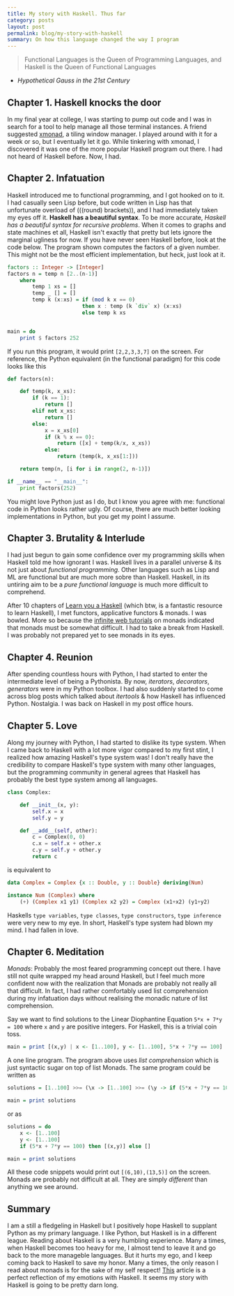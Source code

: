 ```yaml
---
title: My story with Haskell. Thus far
category: posts
layout: post
permalink: blog/my-story-with-haskell
summary: On how this language changed the way I program
---
```


> Functional Languages is the Queen of Programming Languages, and Haskell is the Queen of Functional Languages
- *Hypothetical Gauss in the 21st Century*

## Chapter 1. Haskell knocks the door

In my final year at college, I was starting to pump out code and I was in search for a tool to help manage all those terminal instances. A friend suggested [xmonad](http://xmonad.org/), a tiling window manager. I played around with it for a week or so, but I eventually let it go. While tinkering with xmonad, I discovered it was one of the more popular Haskell program out there. I had not heard of Haskell before. Now, I had.

## Chapter 2. Infatuation

Haskell introduced me to functional programming, and I got hooked on to it. I had casually seen Lisp before, but code written in Lisp has that unfortunate overload of (((round) brackets)), and I had immediately taken my eyes off it. **Haskell has a beautiful syntax**. To be more accurate, *Haskell has a beautiful syntax for recursive problems*. When it comes to graphs and state machines et all, Haskell isn't exactly that pretty but lets ignore the marginal ugliness for now. If you have never seen Haskell before, look at the code below. The program shown computes the factors of a given number. This might not be the most efficient implementation, but heck, just look at it.

```haskell
factors :: Integer -> [Integer]
factors n = temp n [2..(n-1)]
    where
        temp 1 xs = []
        temp _ [] = []
        temp k (x:xs) = if (mod k x == 0)
                        then x : temp (k `div` x) (x:xs)
                        else temp k xs


main = do
    print $ factors 252
```

If you run this program, it would print `[2,2,3,3,7]` on the screen. For reference, the Python equivalent (in the functional paradigm) for this code looks like this

```python
def factors(n):

    def temp(k, x_xs):
        if (k == 1):
            return []
        elif not x_xs:
            return []
        else:
            x = x_xs[0]
            if (k % x == 0):
                return ([x] + temp(k/x, x_xs))
            else:
                return (temp(k, x_xs[1:]))

    return temp(n, [i for i in range(2, n-1)])

if __name__ == "__main__":
    print factors(252)
```

You might love Python just as I do, but I know you agree with me: functional code in Python looks rather ugly. Of course, there are much better looking implementations in Python, but you get my point I assume.

## Chapter 3. Brutality & Interlude

I had just begun to gain some confidence over my programming skills when Haskell told me how ignorant I was. Haskell lives in a parallel universe & its not just about *functional programming*. Other languages such as Lisp and ML are functional but are much more sobre than Haskell. Haskell, in its untiring aim to be a *pure functional language* is much more difficult to comprehend.

After 10 chapters of [Learn you a Haskell](http://learnyouahaskell.com/chapters) (which btw, is a fantastic resource to learn Haskell), I met functors, applicative functors & monads. I was bowled. More so because the [infinite web tutorials](https://www.haskell.org/haskellwiki/Monad_tutorials_timeline) on monads indicated that monads must be somewhat difficult. I had to take a break from Haskell. I was probably not prepared yet to see monads in its eyes.

## Chapter 4. Reunion

After spending countless hours with Python, I had started to enter the intermediate level of being a Pythonista. By now, *iterators*, *decorators*, *generators* were in my Python toolbox. I had also suddenly started to come across blog posts which talked about *itertools* & how Haskell has influenced Python. Nostalgia. I was back on Haskell in my post office hours.

## Chapter 5. Love

Along my journey with Python, I had started to dislike its type system. When I came back to Haskell with a lot more vigor compared to my first stint, I realized how amazing Haskell's type system was! I don't really have the credibility to compare Haskell's type system with many other languages, but the programming community in general agrees that Haskell has probably the best type system among all languages. 

```python
class Complex:

    def __init__(x, y):
        self.x = x
        self.y = y

    def __add__(self, other):
        c = Complex(0, 0)
        c.x = self.x + other.x
        c.y = self.y + other.y
        return c
```

is equivalent to 

```haskell
data Complex = Complex {x :: Double, y :: Double} deriving(Num)

instance Num (Complex) where
    (+) (Complex x1 y1) (Complex x2 y2) = Complex (x1+x2) (y1+y2)
```

Haskells `type variables`, `type classes`, `type constructors`, `type inference` were very new to my eye. In short, Haskell's type system had blown my mind. I had fallen in love.

## Chapter 6. Meditation

*Monads*: Probably the most feared programming concept out there. I have still not quite wrapped my head around Haskell, but I feel much more confident now with the realization that Monads are probably not really all that difficult. In fact, I had rather comfortably used list comprehension during my infatuation days without realising the monadic nature of list comprehension.

Say we want to find solutions to the Linear Diophantine Equation `5*x + 7*y = 100` where `x` and `y` are positive integers. For Haskell, this is a trivial coin toss.

```haskell
main = print [(x,y) | x <- [1..100], y <- [1..100], 5*x + 7*y == 100]
```

A one line program. The program above uses *list comprehension* which is just syntactic sugar on top of list Monads. The same program could be written as

```haskell
solutions = [1..100] >>= (\x -> [1..100] >>= (\y -> if (5*x + 7*y == 100) then [(x,y)] else []))

main = print solutions
```

or as 

```haskell
solutions = do
    x <- [1..100]
    y <- [1..100]
    if (5*x + 7*y == 100) then [(x,y)] else []

main = print solutions
```

All these code snippets would print out `[(6,10),(13,5)]` on the screen. Monads are probably not difficult at all. They are simply *different* than anything we see around.

## Summary

I am a still a fledgeling in Haskell but I positively hope Haskell to supplant Python as my primary language. I like Python, but Haskell is in a different league. Reading about Haskell is a very humbling experience. Many a times, when Haskell becomes too heavy for me, I almost tend to leave it and go back to the more manageble languages. But it hurts my ego, and I keep coming back to Haskell to save my honor. Many a times, the only reason I read about monads is for the sake of my self respect! [This](http://www.xent.com/pipermail/fork/Week-of-Mon-20070219/044101.html) article is a perfect reflection of my emotions with Haskell. It seems my story with Haskell is going to be pretty darn long.

